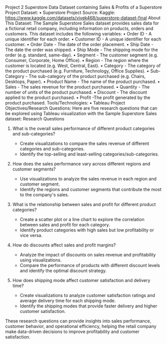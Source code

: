 Project 2
Superstore Data
Dataset containing Sales & Profits of a Superstore
Project Dataset: 
•	Superstore
Project Source:
Kaggle: https://www.kaggle.com/datasets/vivek468/superstore-dataset-final
About This Dataset:
The Sample Superstore Sales dataset provides sales data for a fictional retail company, including information on products, orders and customers.
This dataset includes the following variables:
•	Order ID - A unique identifier for each order.
•	Customer ID - A unique identifier for each customer.
•	Order Date - The date of the order placement.
•	Ship Date - The date the order was shipped.
•	Ship Mode - The shipping mode for the order (e.g. standard, same-day).
•	Segment - The customer segment (e.g. Consumer, Corporate, Home Office).
•	Region - The region where the customer is located (e.g. West, Central, East).
•	Category - The category of the product purchased (e.g. Furniture, Technology, Office Supplies).
•	Sub-Category - The sub-category of the product purchased (e.g. Chairs, Desktops, Paper).
•	Product Name - The name of the product purchased.
•	Sales - The sales revenue for the product purchased.
•	Quantity - The number of units of the product purchased.
•	Discount - The discount applied to the product purchased.
•	Profit -The profit generated by the product purchased.
Tools/Technologies:
•	Tableau
Project Objectives/Research Questions:
Here are five research questions that can be explored using Tableau visualization with the Sample Superstore Sales dataset:
Research Questions
1. What is the overall sales performance of different product categories and sub-categories?
   - Create visualizations to compare the sales revenue of different categories and sub-categories.
   - Identify the top-selling and least-selling categories/sub-categories.

2. How does the sales performance vary across different regions and customer segments?
   - Use visualizations to analyze the sales revenue in each region and customer segment.
   - Identify the regions and customer segments that contribute the most to the company's sales.

3. What is the relationship between sales and profit for different product categories?
   - Create a scatter plot or a line chart to explore the correlation between sales and profit for each category.
   - Identify product categories with high sales but low profitability or vice versa.

4. How do discounts affect sales and profit margins?
   - Analyze the impact of discounts on sales revenue and profitability using visualizations.
   - Compare the performance of products with different discount levels and identify the optimal discount strategy.

5. How does shipping mode affect customer satisfaction and delivery time?
   - Create visualizations to analyze customer satisfaction ratings and average delivery time for each shipping mode.
   - Identify the shipping modes that provide faster delivery and higher customer satisfaction.

These research questions can provide insights into sales performance, customer behavior, and operational efficiency, helping the retail company make data-driven decisions to improve profitability and customer satisfaction.



